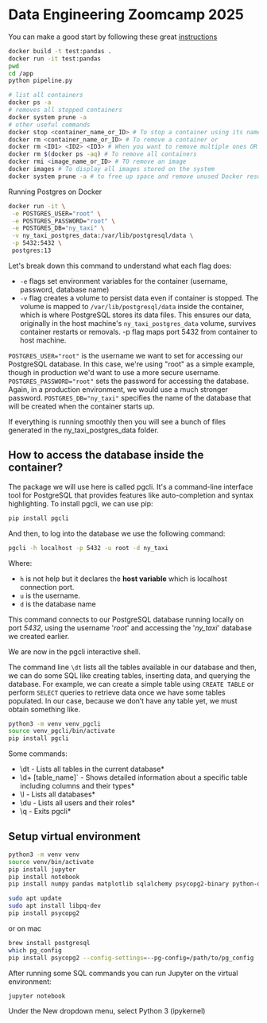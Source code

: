# Data Engineering Zoomcamp 2025

You can make a good start by following these great [instructions](https://spotted-hardhat-eea.notion.site/Week-1-Containerization-and-Infrastructure-as-Code-15729780dc4a80a08288e497ba937a37)

```bash
docker build -t test:pandas .
docker run -it test:pandas
pwd
cd /app
python pipeline.py
```

```bash
# list all containers
docker ps -a
# removes all stopped containers
docker system prune -a
# other useful commands
docker stop <container_name_or_ID> # To stop a container using its name or id 
docker rm <container_name_or_ID> # To remove a container or 
docker rm <ID1> <ID2> <ID3> # When you want to remove multiple ones OR
docker rm $(docker ps -aq) # To remove all containers
docker rmi <image_name_or_ID> # TO remove an image 
docker images # To display all images stored on the system 
docker system prune -a # to free up space and remove unused Docker resource
```

Running Postgres on Docker

```bash
docker run -it \
 -e POSTGRES_USER="root" \
 -e POSTGRES_PASSWORD="root" \
 -e POSTGRES_DB="ny_taxi" \
 -v ny_taxi_postgres_data:/var/lib/postgresql/data \
 -p 5432:5432 \
 postgres:13
```

Let's break down this command to understand what each flag does:

- `-e` flags set environment variables for the container (username, password, database name)
- `-v` flag creates a volume to persist data even if container is stopped. The volume is mapped to `/var/lib/postgresql/data` inside the container, which is where PostgreSQL stores its data files. This ensures our data, originally in the host machine's `ny_taxi_postgres_data` volume, survives container restarts or removals.
-p flag maps port 5432 from container to host machine.

`POSTGRES_USER="root"` is the username we want to set for accessing our PostgreSQL database. In this case, we're using "root" as a simple example, though in production we'd want to use a more secure username. `POSTGRES_PASSWORD="root"` sets the password for accessing the database. Again, in a production environment, we would use a much stronger password. `POSTGRES_DB="ny_taxi"` specifies the name of the database that will be created when the container starts up.

If everything is running smoothly then you will see a bunch of files generated in the ny_taxi_postgres_data folder.

## How to access the database inside the container?

The package we will use here is called pgcli. It's a command-line interface tool for PostgreSQL that provides features like auto-completion and syntax highlighting. To install pgcli, we can use pip:

```bash
pip install pgcli
```

And then, to log into the database we use the following command:

```bash
pgcli -h localhost -p 5432 -u root -d ny_taxi
```

Where:

- `h` is not help but it declares the **host variable** which is localhost connection port.
- `u` is the username.
- `d` is the database name

This command connects to our PostgreSQL database running locally on port *5432*, using the username '*root*' and accessing the '*ny_taxi*' database we created earlier.

We are now in the pgcli interactive shell.

The command line `\dt` lists all the tables available in our database and then, we can do some SQL like creating tables, inserting data, and querying the database. For example, we can create a simple table using `CREATE TABLE` or perform `SELECT` queries to retrieve data once we have some tables populated. In our case, because we don’t have any table yet, we must obtain something like.

```bash
python3 -m venv venv_pgcli
source venv_pgcli/bin/activate
pip install pgcli
```

Some commands:

- \dt - Lists all tables in the current database*
- \d+ [table_name]` - Shows detailed information about a specific table including columns and their types*
- \l - Lists all databases*
- \du - Lists all users and their roles*
- \q - Exits pgcli*

## Setup virtual environment

```bash
python3 -m venv venv
source venv/bin/activate
pip install jupyter
pip install notebook
pip install numpy pandas matplotlib sqlalchemy psycopg2-binary python-dotenv pyarrow
```

```bash
sudo apt update
sudo apt install libpq-dev
pip install psycopg2
```

or on mac

```bash
brew install postgresql
which pg_config
pip install psycopg2 --config-settings=--pg-config=/path/to/pg_config
```

After running some SQL commands you can run Jupyter on the virtual environment:

```bash
jupyter notebook
```

Under the New dropdown menu, select Python 3 (ipykernel)
